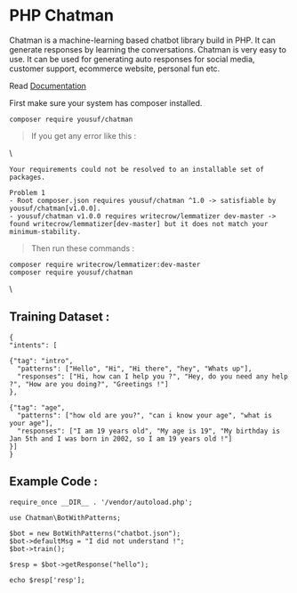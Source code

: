 # PHP Chatman

Chatman is a machine-learning based chatbot library build in PHP. It can generate responses by learning the conversations. Chatman is very easy to use. It can be used for generating auto responses for social media, customer support, ecommerce website, personal fun etc.

Read [Documentation](https://php-chatman.netlify.app)


First make sure your system has composer installed.

```
composer require yousuf/chatman
```

>If you get any error like this :

\
```
Your requirements could not be resolved to an installable set of packages.

Problem 1
- Root composer.json requires yousuf/chatman ^1.0 -> satisfiable by yousuf/chatman[v1.0.0].
- yousuf/chatman v1.0.0 requires writecrow/lemmatizer dev-master -> found writecrow/lemmatizer[dev-master] but it does not match your minimum-stability.
```

>Then run these commands : 


```
composer require writecrow/lemmatizer:dev-master
composer require yousuf/chatman
```
\


## Training Dataset : 

```
{
"intents": [

{"tag": "intro",
  "patterns": ["Hello", "Hi", "Hi there", "hey", "Whats up"],
  "responses": ["Hi, how can I help you ?", "Hey, do you need any help ?", "How are you doing?", "Greetings !"]
},

{"tag": "age",
  "patterns": ["how old are you?", "can i know your age", "what is your age"],
  "responses": ["I am 19 years old", "My age is 19", "My birthday is Jan 5th and I was born in 2002, so I am 19 years old !"]
}]
}
```

## Example Code : 

```
require_once __DIR__ . '/vendor/autoload.php';

use Chatman\BotWithPatterns;

$bot = new BotWithPatterns("chatbot.json");
$bot->defaultMsg = "I did not understand !";
$bot->train();

$resp = $bot->getResponse("hello");

echo $resp['resp'];
```

